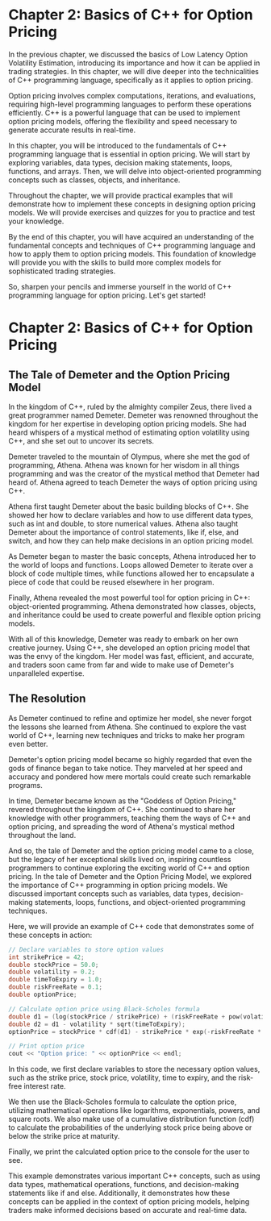# Chapter 2: Basics of C++ for Option Pricing

In the previous chapter, we discussed the basics of Low Latency Option Volatility Estimation, introducing its importance and how it can be applied in trading strategies. In this chapter, we will dive deeper into the technicalities of C++ programming language, specifically as it applies to option pricing.

Option pricing involves complex computations, iterations, and evaluations, requiring high-level programming languages to perform these operations efficiently. C++ is a powerful language that can be used to implement option pricing models, offering the flexibility and speed necessary to generate accurate results in real-time.

In this chapter, you will be introduced to the fundamentals of C++ programming language that is essential in option pricing. We will start by exploring variables, data types, decision making statements, loops, functions, and arrays. Then, we will delve into object-oriented programming concepts such as classes, objects, and inheritance.

Throughout the chapter, we will provide practical examples that will demonstrate how to implement these concepts in designing option pricing models. We will provide exercises and quizzes for you to practice and test your knowledge.

By the end of this chapter, you will have acquired an understanding of the fundamental concepts and techniques of C++ programming language and how to apply them to option pricing models. This foundation of knowledge will provide you with the skills to build more complex models for sophisticated trading strategies.

So, sharpen your pencils and immerse yourself in the world of C++ programming language for option pricing. Let's get started!
# Chapter 2: Basics of C++ for Option Pricing

## The Tale of Demeter and the Option Pricing Model

In the kingdom of C++, ruled by the almighty compiler Zeus, there lived a great programmer named Demeter. Demeter was renowned throughout the kingdom for her expertise in developing option pricing models. She had heard whispers of a mystical method of estimating option volatility using C++, and she set out to uncover its secrets.

Demeter traveled to the mountain of Olympus, where she met the god of programming, Athena. Athena was known for her wisdom in all things programming and was the creator of the mystical method that Demeter had heard of. Athena agreed to teach Demeter the ways of option pricing using C++.

Athena first taught Demeter about the basic building blocks of C++. She showed her how to declare variables and how to use different data types, such as int and double, to store numerical values. Athena also taught Demeter about the importance of control statements, like if, else, and switch, and how they can help make decisions in an option pricing model.

As Demeter began to master the basic concepts, Athena introduced her to the world of loops and functions. Loops allowed Demeter to iterate over a block of code multiple times, while functions allowed her to encapsulate a piece of code that could be reused elsewhere in her program.

Finally, Athena revealed the most powerful tool for option pricing in C++: object-oriented programming. Athena demonstrated how classes, objects, and inheritance could be used to create powerful and flexible option pricing models.

With all of this knowledge, Demeter was ready to embark on her own creative journey. Using C++, she developed an option pricing model that was the envy of the kingdom. Her model was fast, efficient, and accurate, and traders soon came from far and wide to make use of Demeter's unparalleled expertise.

## The Resolution

As Demeter continued to refine and optimize her model, she never forgot the lessons she learned from Athena. She continued to explore the vast world of C++, learning new techniques and tricks to make her program even better.

Demeter's option pricing model became so highly regarded that even the gods of finance began to take notice. They marveled at her speed and accuracy and pondered how mere mortals could create such remarkable programs.

In time, Demeter became known as the "Goddess of Option Pricing," revered throughout the kingdom of C++. She continued to share her knowledge with other programmers, teaching them the ways of C++ and option pricing, and spreading the word of Athena's mystical method throughout the land.

And so, the tale of Demeter and the option pricing model came to a close, but the legacy of her exceptional skills lived on, inspiring countless programmers to continue exploring the exciting world of C++ and option pricing.
In the tale of Demeter and the Option Pricing Model, we explored the importance of C++ programming in option pricing models. We discussed important concepts such as variables, data types, decision-making statements, loops, functions, and object-oriented programming techniques.

Here, we will provide an example of C++ code that demonstrates some of these concepts in action:

```c++
// Declare variables to store option values
int strikePrice = 42;
double stockPrice = 50.0;
double volatility = 0.2;
double timeToExpiry = 1.0;
double riskFreeRate = 0.1;
double optionPrice;

// Calculate option price using Black-Scholes formula
double d1 = (log(stockPrice / strikePrice) + (riskFreeRate + pow(volatility, 2) / 2) * timeToExpiry) / (volatility * sqrt(timeToExpiry));
double d2 = d1 - volatility * sqrt(timeToExpiry);
optionPrice = stockPrice * cdf(d1) - strikePrice * exp(-riskFreeRate * timeToExpiry) * cdf(d2);

// Print option price
cout << "Option price: " << optionPrice << endl;
```

In this code, we first declare variables to store the necessary option values, such as the strike price, stock price, volatility, time to expiry, and the risk-free interest rate. 

We then use the Black-Scholes formula to calculate the option price, utilizing mathematical operations like logarithms, exponentials, powers, and square roots. We also make use of a cumulative distribution function (cdf) to calculate the probabilities of the underlying stock price being above or below the strike price at maturity.

Finally, we print the calculated option price to the console for the user to see.

This example demonstrates various important C++ concepts, such as using data types, mathematical operations, functions, and decision-making statements like if and else. Additionally, it demonstrates how these concepts can be applied in the context of option pricing models, helping traders make informed decisions based on accurate and real-time data.
